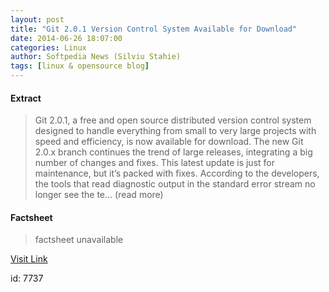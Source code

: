 ```yaml
---
layout: post
title: "Git 2.0.1 Version Control System Available for Download"
date: 2014-06-26 18:07:00
categories: Linux
author: Softpedia News (Silviu Stahie)
tags: [linux & opensource blog]
---
```



#### Extract
>Git 2.0.1, a free and open source distributed version control system designed to handle everything from small to very large projects with speed and efficiency, is now available for download.  The new Git 2.0.x branch continues the trend of large releases, integrating a big number of changes and fixes. This latest update is just for maintenance, but it&rsquo;s packed with fixes.  According to the developers, the tools that read diagnostic output in the standard error stream no longer see the te... (read more)

#### Factsheet
>factsheet unavailable

[Visit Link](http://news.softpedia.com/news/Git-2-0-1-Version-Control-System-Available-for-Download-448534.shtml)

id:    7737
